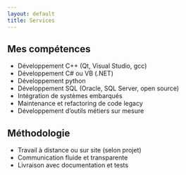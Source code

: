 ```yaml
---
layout: default
title: Services
---
```


## Mes compétences

- Développement C++ (Qt, Visual Studio, gcc)
- Développement C# ou VB (.NET)
- Développement python
- Développement SQL (Oracle, SQL Server, open source)
- Intégration de systèmes embarqués
- Maintenance et refactoring de code legacy
- Développement d’outils métiers sur mesure

## Méthodologie

- Travail à distance ou sur site (selon projet)
- Communication fluide et transparente
- Livraison avec documentation et tests
